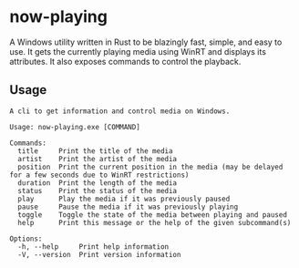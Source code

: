 # now-playing

A Windows utility written in Rust to be blazingly fast, simple, and easy to use. It gets the currently playing media using WinRT and displays its attributes. It also exposes commands to control the playback.

## Usage

```
A cli to get information and control media on Windows.

Usage: now-playing.exe [COMMAND]

Commands:
  title     Print the title of the media
  artist    Print the artist of the media
  position  Print the current position in the media (may be delayed for a few seconds due to WinRT restrictions)
  duration  Print the length of the media
  status    Print the status of the media
  play      Play the media if it was previously paused
  pause     Pause the media if it was previously playing
  toggle    Toggle the state of the media between playing and paused
  help      Print this message or the help of the given subcommand(s)

Options:
  -h, --help     Print help information
  -V, --version  Print version information
```
